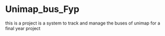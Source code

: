 # Unimap_bus_Fyp
this is a project is a system to track and manage the buses of unimap for a final year project
